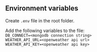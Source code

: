 ## Environment variables

Create `.env` file in the root folder.

Add the following variables to the file:  
`DB_CONNECT=<mongodb connection string>`  
`WEATHER_API_URL=<openweather api url>`  
`WEATHER_API_KEY=<openweather api key>`
